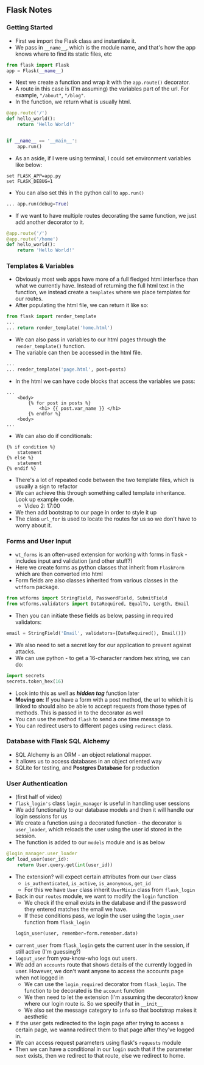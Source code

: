 ## Flask Notes
### Getting Started
* First we import the Flask class and instantiate it. 
* We pass in `__name__`, which is the module name, and that's
how the app knows where to find its static files, etc
```python
from flask import Flask
app = Flask(__name__)
```
* Next we create a function and wrap it with the `app.route()`
decorator.
* A route in this case is (I'm assuming) the variables part
of the url. For example, `"/about"`, `"/blog"`.
* In the function, we return what is usually html.
```python
@app.route('/')
def hello_world():
    return 'Hello World!'


if __name__ == '__main__':
    app.run()
```
* As an aside, if I were using terminal, I could set environment variables like
below:
``` 
set FLASK_APP=app.py
set FLASK_DEBUG=1
```
* You can also set this in the python call to `app.run()`
```python
... app.run(debug=True)
```
* If we want to have multiple routes decorating the same function, we just add
another decorator to it.
```python
@app.route('/')
@app.route('/home')
def hello_world():
    return 'Hello World!'
```

### Templates & Variables
* Obviously most web apps have more of a full fledged html interface than what
we currently have. Instead of returning the full html text in the function, we
instead create a `templates` where we place templates for our routes.
* After populating the html file, we can return it like so:
``` python
from flask import render_template
...
... return render_template('home.html')
```
* We can also pass in variables to our html pages through the `render_template()`
function. 
* The variable can then be accessed in the html file. 
```python
...
... render_template('page.html', post=posts)
```
* In the html we can have code blocks that access the variables we pass:
```
...
    <body>
        {% for post in posts %}
            <h1> {{ post.var_name }} </h1>
        {% endfor %}
    <body>
...
```
* We can also do if conditionals:
```
{% if condition %}
    statement
{% else %}
    statement
{% endif %}
```
* There's a lot of repeated code between the two template files, which is 
usually a sign to refactor
* We can achieve this through something called template inheritance. Look up 
example code. 
    + Video 2: 17:00
* We then add bootstrap to our page in order to style it up
* The class `url_for` is used to locate the routes for us so we don't have
to worry about it.

### Forms and User Input
* `wt_forms` is an often-used extension for working with forms in flask - includes
input and validation (and other stuff?)
* Here we create forms as python classes that inherit from `FlaskForm` which are
then converted into html
* Form fields are also classes inherited from various classes in the
`wtfform` package.
```python
from wtforms import StringField, PasswordField, SubmitField
from wtforms.validators import DataRequired, EqualTo, Length, Email
``` 
* Then you can initiate these fields as below, passing in required validators:
```python
email = StringField('Email', validators=[DataRequired(), Email()])
```
* We also need to set a secret key for our application to prevent against attacks.
* We can use python - to get a 16-character random hex string, we can do:
```python
import secrets
secrets.token_hex(16)
```
* Look into this as well as ***hidden tag*** function later
* **Moving on**: If you have a form with a post method, the url to which 
it is linked to should also be able to accept requests from those types of
methods. This is passed in to the decorator as well 
* You can use the method `flash` to send a one time message to
* You can redirect users to different pages using `redirect` class. 

### Database with Flask SQL Alchemy
* SQL Alchemy is an ORM - an object relational mapper. 
* It allows us to access databases in an object oriented way
* SQLite for testing, and **Postgres Database** for production

### User Authentication
* (first half of video)
* `flask_login's` class `login_manager` is useful in handling user sessions
* We add functionality to our database models and then it will handle
our login sessions for us
* We create a function using a decorated function - the decorator is 
`user_loader`, which reloads the user using the user id stored in the
 session.
* The function is added to our `models` module and is as below
```python
@login_manager.user_loader
def load_user(user_id):
    return User.query.get(int(user_id))
```
* The extension? will expect certain attributes from our `User` class
    * `is_authenticated`, `is_active`, `is_anonymous`, `get_id`
    * For this we have `User` class inherit `UserMixin` class from 
    `flask_login`
* Back in our `routes` module, we want to modify the `login` function
    * We check if the email exists in the database and if the password
    they entered matches the email we have.
    * If these conditions pass, we login the user using the `login_user`
    function from `flask_login`
    ```python
    login_user(user, remember=form.remember.data)
    ```
* `current_user` from `flask_login` gets the current user in the 
session, if still active (I'm guessing?)
* `logout_user` from you-know-who logs out users. 
* We add an `accounts` route that shows details of the currently
logged in user. However, we don't want anyone to access the accounts
page when not logged in
    * We can use the `login_required` decorator from `flask_login`. The
    function to be decorated is the `account` function
    * We then need to let the extension (I'm assuming the decorator) 
    know where our login route is. So we specify that in `__init__`
    * We also set the message category to `info` so that bootstrap
    makes it aesthetic
* If the user gets redirected to the login page after trying to access
a certain page, we wanna redirect them to that page after they've 
logged in. 
* We can access request parameters using flask's `requests` module
* Then we can have a conditional in our `login` such that if the 
parameter `next` exists, then we redirect to that route, else we 
redirect to home. 